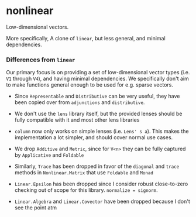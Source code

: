 # nonlinear

Low-dimensional vectors.

More specifically, A clone of `linear`, but less general, and minimal dependencies.

### Differences from `linear`

Our primary focus is on providing a set of low-dimensional vector types (i.e. `V1` through `V4`), and having minimal dependencies.
We specifically don't aim to make functions general enough to be used for e.g. sparse vectors.

- Since `Representable` and `Distributive` can be very useful, they have been copied over from `adjunctions` and `distributive`.

- We don't use the `lens` library itself, but the provided lenses should be fully compatible with it and most other lens libraries

- `column` now only works on simple lenses (i.e. `Lens' s a`). This makes the implementation a lot simpler, and should cover normal use cases.

- We drop `Additive` and `Metric`, since for `V<n>` they can be fully captured by `Applicative` and `Foldable`

- Similarly, `Trace` has been dropped in favor of the `diagonal` and `trace` methods in `Nonlinear.Matrix` that use `Foldable` and `Monad`

- `Linear.Epsilon` has been dropped since I consider robust close-to-zero checking out of scope for this library. `normalize = signorm`.

- `Linear.Algebra` and `Linear.Covector` have been dropped because I don't see the point atm
